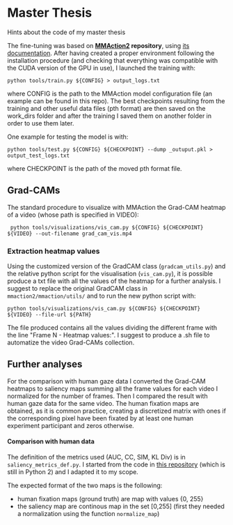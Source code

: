 # Master Thesis
Hints about the code of my master thesis

The fine-tuning was based on **[MMAction2](https://github.com/open-mmlab/mmaction2) repository**, using [its documentation](https://mmaction2.readthedocs.io/en/latest/get_started/overview.html).
After having created a proper environment following the installation procedure (and checking that everything was compatible with the CUDA version of the GPU in use), I launched the training with: 
```console
python tools/train.py ${CONFIG} > output_logs.txt
```
where CONFIG is the path to the MMAction model configuration file (an example can be found in this repo).
The best checkpoints resulting from the training and other useful data files (pth format) are then saved on the work_dirs folder and after the training I saved them on another folder in order to use them later.

One example for testing the model is with:
```console
python tools/test.py ${CONFIG} ${CHECKPOINT} --dump _outuput.pkl > output_test_logs.txt
```
where CHECKPOINT is the path of the moved pth format file.

## Grad-CAMs


The standard procedure to visualize with MMAction the Grad-CAM heatmap of a video (whose path is specified in VIDEO):
```console
 python tools/visualizations/vis_cam.py ${CONFIG} ${CHECKPOINT} ${VIDEO} --out-filename grad_cam_vis.mp4
```

### Extraction heatmap values

Using the customized version of the GradCAM class (`gradcam_utils.py`) and the relative python script for the visualisation (`vis_cam.py`),  it is possible produce a txt file with all the values of the heatmap for a further analysis. I suggest to replace the original GradCAM class in `mmaction2/mmaction/utils/` and to run the new python script with:
```console
python tools/visualizations/vis_cam.py ${CONFIG} ${CHECKPOINT} ${VIDEO} --file-url ${PATH}
```
The file produced contains all the values dividing the different frame with the line "Frame N - Heatmap values:". I suggest to produce a .sh file to automatize the video Grad-CAMs collection.


## Further analyses

For the comparison with human gaze data I converted the Grad-CAM heatmaps to saliency maps summing all the frame values for each video I normalized for the number of frames. Then I compared the result with human gaze data for the same video. The human fixation maps are obtained, as it is common practice, creating a discretized matrix with ones if the corresponding pixel have been fixated by at least one human experiment participant and zeros otherwise.

#### Comparison with human data

The definition of the metrics used (AUC, CC, SIM, KL Div) is in `saliency_metrics_def.py`. I started from the code in [this repository](https://github.com/tarunsharma1/saliency_metrics) (which is still in Python 2) and I adapted it to my scope.

The expected format of the two maps is the following:
  + human fixation maps (ground truth) are map with values {0, 255}
  + the saliency map are continous map in the set [0,255] (first they needed a normalization using the function `normalize_map`)


















